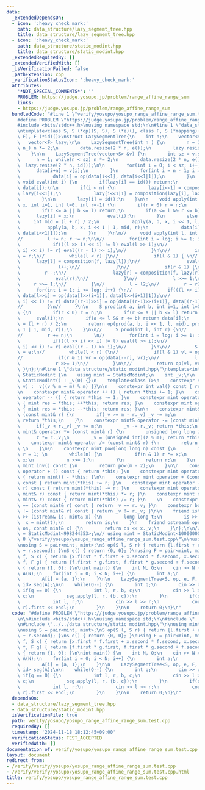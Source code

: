 ```yaml
---
data:
  _extendedDependsOn:
  - icon: ':heavy_check_mark:'
    path: data_structure/lazy_segmemt_tree.hpp
    title: data_structure/lazy_segmemt_tree.hpp
  - icon: ':heavy_check_mark:'
    path: data_structure/static_modint.hpp
    title: data_structure/static_modint.hpp
  _extendedRequiredBy: []
  _extendedVerifiedWith: []
  _isVerificationFailed: false
  _pathExtension: cpp
  _verificationStatusIcon: ':heavy_check_mark:'
  attributes:
    '*NOT_SPECIAL_COMMENTS*': ''
    PROBLEM: https://judge.yosupo.jp/problem/range_affine_range_sum
    links:
    - https://judge.yosupo.jp/problem/range_affine_range_sum
  bundledCode: "#line 1 \"verify/yosupo/yosupo_range_affine_range_sum.test.cpp\"\n\
    #define PROBLEM \"https://judge.yosupo.jp/problem/range_affine_range_sum\"\n\n\
    #include <bits/stdc++.h>\nusing namespace std;\n\n#line 1 \"data_structure/lazy_segmemt_tree.hpp\"\
    \ntemplate<class S, S (*op)(S, S), S (*e)(), class F, S (*mapping)(F, S), F (*composition)(F,\
    \ F), F (*id)()>\nstruct LazySegmentTree{\n    int n;\n    vector<S> data;\n \
    \   vector<F> lazy;\n\n    LazySegmentTree(int n_) {\n        n = 1; while(n <\
    \ n_) n *= 2;\n        data.resize(2 * n, e());\n        lazy.resize(2 * n, id());\n\
    \    }\n\n    LazySegmentTree(vector<S> &v) {\n        int sz = v.size();\n  \
    \      n = 1; while(n < sz) n *= 2;\n        data.resize(2 * n, e());\n      \
    \  lazy.resize(2 * n, id());\n\n        for(int i = 0; i < sz; i++) {\n      \
    \      data[i+n] = v[i];\n        }\n        for(int i = n - 1; i > 0; i--) {\n\
    \            data[i] = op(data[i<<1], data[i<<1|1]);\n        }\n    }\n\n   \
    \ void eval(int i) {\n        if(lazy[i] == id()) return;\n        data[i] = mapping(lazy[i],\
    \ data[i]);\n\n        if(i < n) {\n            lazy[i<<1] = composition(lazy[i],\
    \ lazy[i<<1]);\n            lazy[i<<1|1] = composition(lazy[i], lazy[i<<1|1]);\n\
    \        }\n\n        lazy[i] = id();\n    }\n\n    void apply(int a, int b, F\
    \ x, int i=1, int l=0, int r=-1) {\n        if(r < 0) r = n;\n        eval(i);\n\
    \        if(r <= a || b <= l) return;\n        if(a <= l && r <= b) {\n      \
    \      lazy[i] = x;\n            eval(i);\n        }\n        else {\n       \
    \     int mid = (l + r) / 2;\n            apply(a, b, x, i << 1, l, mid);\n  \
    \          apply(a, b, x, i << 1 | 1, mid, r);\n            data[i] = op(data[i<<1],\
    \ data[i<<1|1]);\n        }\n    }\n\n//     void apply(int l, int r, F f) {\n\
    //         l += n; r += n;\n\n//         for(int i = log; i >= 1; i--) {\n// \
    \            if(((l >> i) << i) != l) eval(l >> i);\n//             if(((r >>\
    \ i) << i) != r) eval((r - 1) >> i);\n//         }\n\n//         int l2 = l, r2\
    \ = r;\n//         while(l < r) {\n//             if(l & 1) { \n//           \
    \      lazy[l] = composition(f, lazy[l]);\n//                 eval(l);\n//   \
    \              l++;\n//             }\n//             if(r & 1) {\n//        \
    \         r--;\n//                 lazy[r] = composition(f, lazy[r]);\n//    \
    \             eval(r);\n//             }\n//             l >>= 1;\n//        \
    \     r >>= 1;\n//         }\n//         l = l2;\n//         r = r2;\n\n//   \
    \      for(int i = 1; i <= log; i++) {\n//             if(((l >> i) << i) != l)\
    \ data[l>>i] = op(data[l>>(i+1)], data[l>>(i+1)|1]);\n//             if(((r >>\
    \ i) << i) != r) data[(r-1)>>i] = op(data[(r-1)>>(i+1)], data[(r-1)>>(i+1)|1]);\n\
    //         }\n//     }\n\n    S prod(int a, int b, int i=1, int l=0, int r=-1)\
    \ {\n        if(r < 0) r = n;\n        if(r <= a || b <= l) return e();\n\n  \
    \      eval(i);\n        if(a <= l && r <= b) return data[i];\n        int mid\
    \ = (l + r) / 2;\n        return op(prod(a, b, i << 1, l, mid), prod(a, b, i <<\
    \ 1 | 1, mid, r));\n    }\n\n//     S prod(int l, int r) {\n//         l += n;\n\
    //         r += n;\n        \n//         for(int i = log; i >= 1; i--) {\n// \
    \            if(((l >> i) << i) != l) eval(l >> i);\n//             if(((r >>\
    \ i) << i) != r) eval((r - 1) >> i);\n//         }\n\n//         S vl = e, vr\
    \ = e;\n//         while(l < r) {\n//             if(l & 1) vl = op(vl, data[l++]);\n\
    //             if(r & 1) vr = op(data[--r], vr);\n//             l >>= 1;\n//\
    \             r >>= 1;\n//         }\n\n//         return op(vl, vr);\n//    \
    \ }\n};\n#line 1 \"data_structure/static_modint.hpp\"\ntemplate<int m> struct\
    \ StaticModint {\n    using mint = StaticModint;\n    int _v;\n\n    constexpr\
    \ StaticModint() : _v(0) {}\n    template<class T>\n    constexpr StaticModint(T\
    \ v) : _v((v % m + m) % m) {}\n\n    constexpr int val() const { return _v; }\n\
    \n    constexpr mint& operator ++ () { return *this += 1; }\n    constexpr mint&\
    \ operator -- () { return *this -= 1; }\n    constexpr mint operator ++ (int)\
    \ { mint res = *this; ++*this; return res; }\n    constexpr mint operator -- (int)\
    \ { mint res = *this; --*this; return res; }\n\n    constexpr mint& operator +=\
    \ (const mint& r) {\n        if(_v >= m - r._v) _v -= m;\n        _v += r._v;\
    \ return *this;\n    }\n    constexpr mint& operator -= (const mint& r) {\n  \
    \      if(_v < r._v) _v += m;\n        _v -= r._v; return *this;\n    }\n    constexpr\
    \ mint& operator *= (const mint& r) {\n        unsigned long long z = _v;\n  \
    \      z *= r._v;\n        _v = (unsigned int)(z % m); return *this;\n    }\n\
    \    constexpr mint& operator /= (const mint& r) {\n        return *this *= r.inv();\
    \ \n    }\n\n    constexpr mint pow(long long n) const {\n        mint x = *this,\
    \ r = 1; \n        while(n) {\n            if(n & 1) r *= x;\n            x *=\
    \ x;\n            n >>= 1;\n        }\n        return r;\n    }\n    constexpr\
    \ mint inv() const {\n        return pow(m - 2);\n    }\n\n    constexpr mint\
    \ operator + () const { return *this; }\n    constexpr mint operator - () const\
    \ { return mint() - *this; }\n\n    constexpr mint operator + (const mint& r)\
    \ const { return mint(*this) += r; }\n    constexpr mint operator - (const mint&\
    \ r) const { return mint(*this) -= r; }\n    constexpr mint operator * (const\
    \ mint& r) const { return mint(*this) *= r; }\n    constexpr mint operator / (const\
    \ mint& r) const { return mint(*this) /= r; }\n    \n    constexpr bool operator\
    \ == (const mint& r) const { return _v == r._v; }\n    constexpr bool operator\
    \ != (const mint& r) const { return _v != r._v; }\n\n    friend istream& operator\
    \ >> (istream& is, mint& x) {\n        long long t;\n        is >> t;\n      \
    \  x = mint(t);\n        return is;\n    }\n    friend ostream& operator << (ostream&\
    \ os, const mint& x) {\n        return os << x._v;\n    }\n};\n\n// using mint\
    \ = StaticModint<998244353>;\n// using mint = StaticModint<1000000007>;\n#line\
    \ 8 \"verify/yosupo/yosupo_range_affine_range_sum.test.cpp\"\n\nusing mint = StaticModint<998244353>;\n\
    \nusing S = pair<mint, mint>;\nS op(S l, S r) { return {l.first + r.first, l.second\
    \ + r.second}; }\nS e() { return {0, 0}; }\nusing F = pair<mint, mint>;\nS mapping(F\
    \ f, S x) { return {x.first * f.first + x.second * f.second, x.second}; }\nF composition(F\
    \ f, F g) { return {f.first * g.first, f.first * g.second + f.second}; }\nF id()\
    \ { return {1, 0}; }\n\nint main() {\n    int N, Q;\n    cin >> N >> Q;\n    vector<S>\
    \ A(N);\n    for(int i = 0; i < N; i++) {\n        int a;\n        cin >> a;\n\
    \        A[i] = {a, 1};\n    }\n\n    LazySegmentTree<S, op, e, F, mapping, composition,\
    \ id> seg(A);\n\n    while(Q--) {\n        int q;\n        cin >> q;\n       \
    \ if(q == 0) {\n            int l, r, b, c;\n            cin >> l >> r >> b >>\
    \ c;\n            seg.apply(l, r, {b, c});\n        }\n        if(q == 1) {\n\
    \            int l, r;\n            cin >> l >> r;\n            cout << seg.prod(l,\
    \ r).first << endl;\n        }\n    }\n\n    return 0;\n}\n"
  code: "#define PROBLEM \"https://judge.yosupo.jp/problem/range_affine_range_sum\"\
    \n\n#include <bits/stdc++.h>\nusing namespace std;\n\n#include \"../../data_structure/lazy_segmemt_tree.hpp\"\
    \n#include \"../../data_structure/static_modint.hpp\"\n\nusing mint = StaticModint<998244353>;\n\
    \nusing S = pair<mint, mint>;\nS op(S l, S r) { return {l.first + r.first, l.second\
    \ + r.second}; }\nS e() { return {0, 0}; }\nusing F = pair<mint, mint>;\nS mapping(F\
    \ f, S x) { return {x.first * f.first + x.second * f.second, x.second}; }\nF composition(F\
    \ f, F g) { return {f.first * g.first, f.first * g.second + f.second}; }\nF id()\
    \ { return {1, 0}; }\n\nint main() {\n    int N, Q;\n    cin >> N >> Q;\n    vector<S>\
    \ A(N);\n    for(int i = 0; i < N; i++) {\n        int a;\n        cin >> a;\n\
    \        A[i] = {a, 1};\n    }\n\n    LazySegmentTree<S, op, e, F, mapping, composition,\
    \ id> seg(A);\n\n    while(Q--) {\n        int q;\n        cin >> q;\n       \
    \ if(q == 0) {\n            int l, r, b, c;\n            cin >> l >> r >> b >>\
    \ c;\n            seg.apply(l, r, {b, c});\n        }\n        if(q == 1) {\n\
    \            int l, r;\n            cin >> l >> r;\n            cout << seg.prod(l,\
    \ r).first << endl;\n        }\n    }\n\n    return 0;\n}\n"
  dependsOn:
  - data_structure/lazy_segmemt_tree.hpp
  - data_structure/static_modint.hpp
  isVerificationFile: true
  path: verify/yosupo/yosupo_range_affine_range_sum.test.cpp
  requiredBy: []
  timestamp: '2024-11-18 18:12:45+09:00'
  verificationStatus: TEST_ACCEPTED
  verifiedWith: []
documentation_of: verify/yosupo/yosupo_range_affine_range_sum.test.cpp
layout: document
redirect_from:
- /verify/verify/yosupo/yosupo_range_affine_range_sum.test.cpp
- /verify/verify/yosupo/yosupo_range_affine_range_sum.test.cpp.html
title: verify/yosupo/yosupo_range_affine_range_sum.test.cpp
---
```

